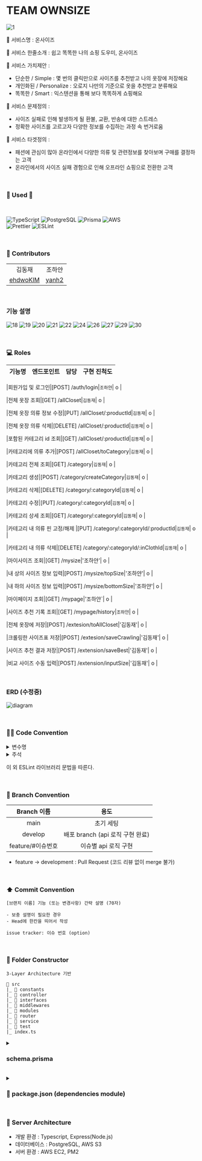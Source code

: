 # TEAM OWNSIZE
![1](https://user-images.githubusercontent.com/87058086/212251691-04f91c31-bdd2-40c0-bea2-32983c35986a.jpg)

🔔 서비스명 : 온사이즈

🔔 서비스 한줄소개 : 쉽고 똑똑한 나의 쇼핑 도우미, 온사이즈

🔔 서비스 가치제안 : 
- 단순한 / Simple : 몇 번의 클릭만으로 사이즈를 추천받고 나의 옷장에 저장해요
- 개인화된 / Personalize : 오로지 나만의 기준으로 옷을 추천받고 분류해요
- 똑똑한 / Smart : 익스텐션을 통해 보다 똑똑하게 쇼핑해요

🔔 서비스 문제정의 : 
- 사이즈 실패로 인해 발생하게 될 환불, 교환, 반송에 대한 스트레스
- 정확한 사이즈를 고르고자 다양한 정보를 수집하는 과정 속 번거로움

🔔 서비스 타겟정의 : 
- 패션에 관심이 많아 온라인에서 다양한 의류 및 관련정보를 찾아보며 구매를 결정하는 고객
- 온라인에서의 사이즈 실패 경험으로 인해 오프라인 쇼핑으로 전환한 고객

<br/>

### <strong> 🏃 Used 🏃 </strong>
<br>
<p>
<img alt="TypeScript" src="https://img.shields.io/badge/typescript-%23007ACC.svg?style=for-the-badge&logo=typescript&logoColor=white"/>
<img alt="PostgreSQL" src="https://img.shields.io/badge/PostgreSQL-4169E1.svg?style=for-the-badge&logo=postgresql&logoColor=white"/>
<img alt="Prisma" src="https://img.shields.io/badge/Prisma-2D3748.svg?style=for-the-badge&logo=Prisma&logoColor=white"/>
<img alt="AWS" src="https://img.shields.io/badge/AWS-%23FF9900.svg?style=for-the-badge&logo=amazon-aws&logoColor=white"/><br>
<img alt="Prettier" src="https://img.shields.io/badge/Prettier-F7B93E.svg?style=for-the-badge&logo=Prettier&logoColor=black"/>
<img alt="ESLint" src="https://img.shields.io/badge/ESLint-4B32C3.svg?style=for-the-badge&logo=ESLint&logoColor=white"/>
</p>

<br/>

### 👥 Contributors
|||
| :-----------------------------------: | :-----------------------------------------------: | 
|                김동재                 |                      조하얀                       |              
| [ ehdwoKIM ](https://github.com/ehdwoKIM) | [ yanh2 ](https://github.com/yanh2) |

<br/>

### 기능 설명

![18](https://user-images.githubusercontent.com/87058086/212251542-20700706-0fba-4136-8ee0-d6681d3af792.jpg)
![19](https://user-images.githubusercontent.com/87058086/212251546-83836007-ac36-4bd8-9b63-e51ee3f2dbf9.jpg)
![20](https://user-images.githubusercontent.com/87058086/212251550-557f5122-d548-4f49-9503-4643be625248.jpg)
![21](https://user-images.githubusercontent.com/87058086/212251551-281b002a-97ae-46dd-b034-58c6dd8a31d2.jpg)
![22](https://user-images.githubusercontent.com/87058086/212251552-9930de87-3a8e-4c31-9eab-7da7c64fd245.jpg)
![24](https://user-images.githubusercontent.com/87058086/212251554-542a53f5-a620-4c54-bc12-255426d296f7.jpg)
![26](https://user-images.githubusercontent.com/87058086/212251324-cbb37ad9-1ba1-4531-be1b-4e87d86204ad.jpg)
![27](https://user-images.githubusercontent.com/87058086/212251370-440775da-f4ae-48e4-9467-ec79a5ccd10b.jpg)
![29](https://user-images.githubusercontent.com/87058086/212251400-008115f9-ef46-4dc8-824e-182e85ccca3b.jpg)
![30](https://user-images.githubusercontent.com/87058086/212251429-f4099461-2968-41e2-b4ef-94a23f29c375.jpg)

<br/>

### 💻 Roles
|기능명|엔드포인트|담당|구현 진척도|
| :---: | :---: | :---: | :---: |

|회원가입 및 로그인|[POST] /auth/login|`조하얀`| o |

|전체 옷장 조회|[GET] /allCloset|`김동재`| o |

|전체 옷장 의류 정보 수정|[PUT] /allCloset/:productId|`김동재`| o |

|전체 옷장 의류 삭제|[DELETE] /allCloset/:productId|`김동재`| o |

|포함된 카테고리 id 조회|[GET] /allCloset/:productId|`김동재`| o |

|카테고리에 의류 추가|[POST] /allCloset/toCategory|`김동재`| o |

|카테고리 전체 조회|[GET] /category|`김동재`| o |

|카테고리 생성|[POST] /category/createCategory|`김동재`| o |

|카테고리 삭제|[DELETE] /category/:categoryId|`김동재`| o |

|카테고리 수정|[PUT] /category/:categoryId|`김동재`| o |

|카테고리 상세 조회|[GET] /category/:categoryId|`김동재`| o |

|카테고리 내 의류 핀 고정/해제 |[PUT] /category/:categoryId/:productId|`김동재`| o |

|카테고리 내 의류 삭제|[DELETE] /category/:categoryId/:inClothId|`김동재`| o |

|마이사이즈 조회|[GET] /mysize|'조하얀'| o |

|내 상의 사이즈 정보 입력|[POST] /mysize/topSize|'조하얀'| o |

|내 하의 사이즈 정보 입력|[POST] /mysize/bottomSize|'조하얀'| o |

|마이페이지 조회|[GET] /mypage|'조하얀`| o |

|사이즈 추천 기록 조회|[GET] /mypage/history|`조하얀`| o |

|전체 옷장에 저장|[POST] /extesion/toAllCloset|'김동재'| o |

|크롤링한 사이즈표 저장|[POST] /extesion/saveCrawling|'김동재'| o |

|사이즈 추천 결과 저장|[POST] /extension/saveBest|'김동재'| o |

|비교 사이즈 수동 입력|[POST] /extension/inputSize|'김동재'| o |



<br/>

### ERD (수정중)
![diagram](https://user-images.githubusercontent.com/87058086/210496676-54e17fcd-cc64-4a32-9311-a2e0b5bc5622.png)




<br/>

### 🧑‍💻 Code Convention

<details>
<summary>변수명</summary>   
<div markdown="1">       

 1. Camel Case 사용
 2. 함수의 경우 동사+명사 사용 ( ex) getUser() )
 3. 약어는 되도록 사용하지 않음
 
</div>
</details>

<details>
<summary>주석</summary>   
<div markdown="1">       

 1. 한 줄 주석 사용 //
 2. 함수 주석
 ```
 /**
 * @route
 * @desc
 * @access
 **/
 getUser()
 ```
 
</div>
</details>

이 외 ESLint 라이브러리 문법을 따른다.

<br/>

### 🎋 Branch Convention
|Branch 이름|용도|
| :--: | :--: |
|main|초기 세팅|
|develop|배포 branch (api 로직 구현 완료)|
|feature/#이슈번호|이슈별 api 로직 구현|

- feature -> development : Pull Request (코드 리뷰 없이 merge 불가)

<br/>

### ⬆️ Commit Convention
```
[브랜치 이름] 기능 (또는 변경사항) 간략 설명 (70자)

- 보충 설명이 필요한 경우
- Head에 한칸을 띄어서 작성

issue tracker: 이슈 번호 (option)
```

<br/>

### 📂 Folder Constructor
```
3-Layer Architecture 기반

📁 src
|_ 📁 constants
|_ 📁 controller
|_ 📁 interfaces
|_ 📁 middlewares
|_ 📁 modules
|_ 📁 router
|_ 📁 service
|_ 📁 test
|_ index.ts
```
<details>
<summary> <h3> schema.prisma </h3></summary>   
<div markdown="1">   

```
generator client {
  provider = "prisma-client-js"
}

datasource db {
  provider = "postgresql"
  url      = env("DATABASE_URL")
}

model User {
  id            Int             @id(map: "user_pk") @unique(map: "user_id_uindex") @default(autoincrement())
  name          String?         @db.VarChar(10)
  email         String          @unique @db.VarChar(50)
  userImage     String?         @db.VarChar(500)
  token         String?         @db.VarChar(500)
  AllCloset     AllCloset[]
  AllSizeBottom AllSizeBottom[]
  AllSizeTop    AllSizeTop[]
  Category      Category[]
  Recommend     Recommend[]
}

model AllCloset {
  id                 Int                  @id(map: "Archive_pkey") @unique(map: "Archive_id_key") @default(autoincrement())
  userId             Int                  @default(autoincrement())
  image              String?              @db.VarChar(500)
  productName        String?              @db.VarChar(36)
  size               String?              @db.VarChar(10)
  memo               String?              @db.VarChar(50)
  isRecommend        Boolean?
  isPin              Boolean              @default(false)
  mallName           String?              @db.VarChar(50)
  productUrl         String?              @db.VarChar(500)
  faviconUrl         String?              @db.VarChar(500)
  createdAt          String?              @db.VarChar(20)
  User               User                 @relation(fields: [userId], references: [id], onDelete: NoAction, onUpdate: NoAction, map: "allcloset_user_id_fk")
  AllCloset_Category AllCloset_Category[]
}

model AllSizeBottom {
  id              Int      @id @unique @default(autoincrement())
  size            String?  @db.VarChar(10)
  bottomLength    Int?
  waist           Int?
  thigh           Int?
  rise            Int?
  hem             Int?
  isWidthOfBottom Boolean?
  isManual        Boolean?
  topOrBottom     Int?
  manualInputNum  Int?
  bottomItemId    Int?
  userId          Int      @default(autoincrement())
  User            User     @relation(fields: [userId], references: [id], onDelete: NoAction, onUpdate: NoAction, map: "allsizebottom_user_id_fk")
}

model AllSizeTop {
  id             Int      @id @unique @default(autoincrement())
  size           String?  @db.VarChar(10)
  topLength      Int?
  shoulder       Int?
  chest          Int?
  isWidthOfTop   Boolean?
  isManual       Boolean?
  topOrBottom    Int?
  manualInputNum Int?
  topItemId      Int?
  userId         Int      @default(autoincrement())
  User           User     @relation(fields: [userId], references: [id], onDelete: NoAction, onUpdate: NoAction, map: "allsizetop_user_id_fk")
}

model MySize {
  id              Int      @id @unique @default(autoincrement())
  userId          Int      @unique @default(autoincrement())
  topLength       Int?
  shoulder        Int?
  chest           Int?
  isWidthOfTop    Boolean?
  bottomLength    Int?
  waist           Int?
  thigh           Int?
  rise            Int?
  hem             Int?
  isWidthOfBottom Boolean?
}

model Category {
  id                 Int                  @id @unique @default(autoincrement())
  categoryName       String?              @db.VarChar(20)
  isPinCategory      Boolean?
  image              String[]             @db.VarChar
  userId             Int                  @default(autoincrement())
  AllCloset_Category AllCloset_Category[]
  User               User                 @relation(fields: [userId], references: [id], onDelete: NoAction, onUpdate: NoAction, map: "category_user_id_fk")
}

model AllCloset_Category {
  id         Int       @id @unique @default(autoincrement())
  productId  Int       @default(autoincrement())
  categoryId Int       @default(autoincrement())
  isInPin    Boolean?
  AllCloset  AllCloset @relation(fields: [productId], references: [id], onDelete: NoAction, onUpdate: NoAction, map: "allcloset_category_allcloset_id_fk")
  Category   Category  @relation(fields: [categoryId], references: [id], onDelete: NoAction, onUpdate: NoAction, map: "allcloset_category_category_id_fk")
}

model Recommend {
  id            Int     @id @unique @default(autoincrement())
  userId        Int     @default(autoincrement())
  url           String? @db.VarChar(200)
  recommendSize String? @db.VarChar(10)
  topItemId     Int?
  bottomItemId  Int?
  User          User    @relation(fields: [userId], references: [id], onDelete: NoAction, onUpdate: NoAction, map: "recommend_user_id_fk")
}

```
</div>
</details>

<br/>

<details>
<summary> <h3> 🔶 package.json (dependencies module)</h3></summary>   
<div markdown="1">   

```
{
  "name": "Server",
  "version": "1.0.0",
  "main": "index.js",
  "repository": "https://github.com/OWN-SIZE/Server.git",
  "author": "ehdwoKIM <kinbell19@gmail.com>",
  "license": "MIT",
  "scripts": {
    "dev": "nodemon",
    "build": "tsc && node dist",
    "db:pull": "npx prisma db pull",
    "db:push": "npx prisma db push",
    "generate": "npx prisma generate"
  },
  "dependencies": {
    "@prisma/client": "^4.6.1",
    "bcryptjs": "^2.4.3",
    "express": "^4.18.2",
    "express-validator": "^6.14.2",
    "prisma": "^4.6.1",
    "typescript": "^4.9.3"
  },
  "devDependencies": {
    "@types/bcryptjs": "^2.4.2",
    "@types/express": "^4.17.14",
    "@types/express-validator": "^3.0.0",
    "@types/node": "^18.11.9",
    "nodemon": "^2.0.20",
    "ts-node": "^10.9.1"
  }    
}
```
</div>
</details>
 
<br/>

### 📌 Server Architecture
- 개발 환경 : Typescript, Express(Node.js)
- 데이터베이스 : PostgreSQL, AWS S3
- 서버 환경 : AWS EC2, PM2
